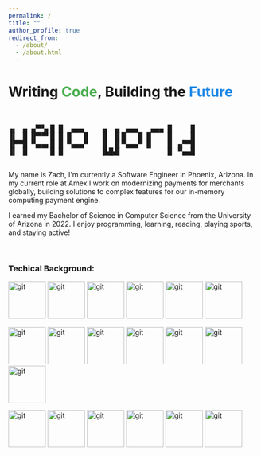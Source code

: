 ```yaml
---
permalink: /
title: ""
author_profile: true
redirect_from: 
  - /about/
  - /about.html
---
```

<style>
pre {
    line-height: 110%
}
</style>


<h1>Writing <span style="color: #4CAF50;">Code</span>, Building the <span style="color: #1E88E5;">Future</span></h1>

<pre>


▗▖ ▗▖▗▞▀▚▖█ █  ▄▄▄    ▗▖ ▗▖ ▄▄▄   ▄▄▄ █    ▐▌
▐▌ ▐▌▐▛▀▀▘█ █ █   █   ▐▌ ▐▌█   █ █    █    ▐▌
▐▛▀▜▌▝▚▄▄▖█ █ ▀▄▄▄▀   ▐▌ ▐▌▀▄▄▄▀ █    █ ▗▞▀▜▌
▐▌ ▐▌     █ █         ▐▙█▟▌           █ ▝▚▄▟▌
                                              
</pre>
                                                     
My name is Zach, I'm currently a Software Engineer in Phoenix, Arizona. In my current role at Amex I work on modernizing payments for merchants globally, building solutions to complex features for our in-memory computing payment engine.


I earned my Bachelor of Science in Computer Science from the University of Arizona in 2022. I enjoy programming, learning, reading, playing sports, and staying active!

<br>


<h3>Techical Background:</h3>

<img title="git" alt="git" width="75" src="https://raw.githubusercontent.com/marwin1991/profile-technology-icons/refs/heads/main/icons/java.png"> <img title="git" alt="git" width="75" src="https://raw.githubusercontent.com/marwin1991/profile-technology-icons/refs/heads/main/icons/python.png"> <img title="git" alt="git" width="75" src="https://raw.githubusercontent.com/marwin1991/profile-technology-icons/refs/heads/main/icons/javascript.png"> <img title="git" alt="git" width="75" src="https://raw.githubusercontent.com/marwin1991/profile-technology-icons/refs/heads/main/icons/spring.png"> <img title="git" alt="git" width="75" src="https://raw.githubusercontent.com/marwin1991/profile-technology-icons/refs/heads/main/icons/django.png"> <img title="git" alt="git" width="75" src="https://raw.githubusercontent.com/marwin1991/profile-technology-icons/refs/heads/main/icons/react.png">


<img title="git" alt="git" width="75" src="https://raw.githubusercontent.com/marwin1991/profile-technology-icons/refs/heads/main/icons/maven.png"> <img title="git" alt="git" width="75" src="https://raw.githubusercontent.com/marwin1991/profile-technology-icons/refs/heads/main/icons/apache_camel.png"> <img title="git" alt="git" width="75" src="https://raw.githubusercontent.com/marwin1991/profile-technology-icons/refs/heads/main/icons/apache_spark.png"> <img title="git" alt="git" width="75" src="https://raw.githubusercontent.com/marwin1991/profile-technology-icons/refs/heads/main/icons/kafka.png"> <img title="git" alt="git" width="75" src="https://raw.githubusercontent.com/marwin1991/profile-technology-icons/refs/heads/main/icons/spring_boot.png"> <img title="git" alt="git" width="75" src="https://raw.githubusercontent.com/marwin1991/profile-technology-icons/refs/heads/main/icons/cassandra.png"> <img title="git" alt="git" width="75" src="https://raw.githubusercontent.com/marwin1991/profile-technology-icons/refs/heads/main/icons/postgresql.png">

<img title="git" alt="git" width="75" src="https://raw.githubusercontent.com/marwin1991/profile-technology-icons/refs/heads/main/icons/docker.png"> <img title="git" alt="git" width="75" src="https://raw.githubusercontent.com/marwin1991/profile-technology-icons/refs/heads/main/icons/jenkins.png"> <img title="git" alt="git" width="75" src="https://raw.githubusercontent.com/marwin1991/profile-technology-icons/refs/heads/main/icons/postman.png"> <img title="git" alt="git" width="75" src="https://raw.githubusercontent.com/marwin1991/profile-technology-icons/refs/heads/main/icons/git.png">  <img title="git" alt="git" width="75" src="https://raw.githubusercontent.com/marwin1991/profile-technology-icons/refs/heads/main/icons/github.png"> <img title="git" alt="git" width="75" src="https://raw.githubusercontent.com/marwin1991/profile-technology-icons/refs/heads/main/icons/gitlab.png">
